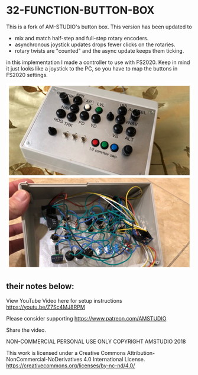 # 32-FUNCTION-BUTTON-BOX

This is a fork of AM-STUDIO's button box.
This version has been updated to
- mix and match half-step and full-step rotary encoders.
- asynchronous joystick updates drops fewer clicks on the rotaries.
- rotary twists are "counted" and the async update keeps them ticking.

in this implementation I made a controller to use with FS2020.
Keep in mind it just looks like a joystick to the PC, so you have
to map the buttons in FS2020 settings.
 
![fs2020_controller](images/FS2020_Box.jpg)


their notes below:
-----------------------------------

View YouTube Video here for setup instructions
https://youtu.be/Z7Sc4MJ8RPM

Please consider supporting 
https://www.patreon.com/AMSTUDIO

Share the video. 

NON-COMMERCIAL PERSONAL USE ONLY COPYRIGHT AMSTUDIO 2018

This work is licensed under a Creative Commons Attribution-NonCommercial-NoDerivatives 4.0 International License.
https://creativecommons.org/licenses/by-nc-nd/4.0/
